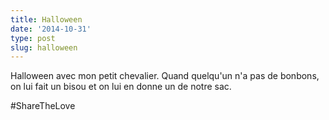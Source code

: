 ```yaml
---
title: Halloween
date: '2014-10-31'
type: post
slug: halloween
---
```


Halloween avec mon petit chevalier. Quand quelqu'un n'a pas de bonbons, on lui fait un bisou et on lui en donne un de notre sac.

‪#‎ShareTheLove

